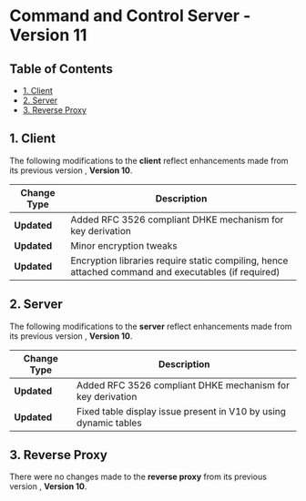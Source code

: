 # Command and Control Server - Version 11

## Table of Contents
- [1. Client](#1-client)
- [2. Server](#2-server)
- [3. Reverse Proxy](#3-reverse-proxy)

## 1. Client

The following modifications to the **client** reflect enhancements made from its previous version , **Version 10**.

| Change Type | Description |
|-------------|-------------|
| **Updated** | Added RFC 3526 compliant DHKE mechanism for key derivation |
| **Updated** | Minor encryption tweaks |
| **Updated** | Encryption libraries require static compiling, hence attached command and executables (if required) |


## 2. Server 

The following modifications to the **server** reflect enhancements made from its previous version , **Version 10**.

| Change Type | Description |
|-------------|-------------|
| **Updated** | Added RFC 3526 compliant DHKE mechanism for key derivation |
| **Updated** | Fixed table display issue present in V10 by using dynamic tables |

## 3. Reverse Proxy 

There were no changes made to the **reverse proxy** from its previous version , **Version 10**.
